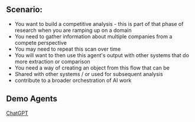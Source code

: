 ## Scenario:
- You want to build a competitive analysis - this is part of that phase of research when you are ramping up on a domain
- You need to gather information about multiple companies from a compete perspective
- You may need to repeat this scan over time
- You will want to then use this agent's output with other systems that do more extraction or comparison
- You need a way of creating an object from this flow that can be
-   Shared with other systems / or used for subsequent analysis
- contribute to a broader orchestration of AI work 



## Demo Agents
[ChatGPT](https://chatgpt.com/g/g-68bb06561f008191b2cc57bee3c1245a-ind-compete-scan)
